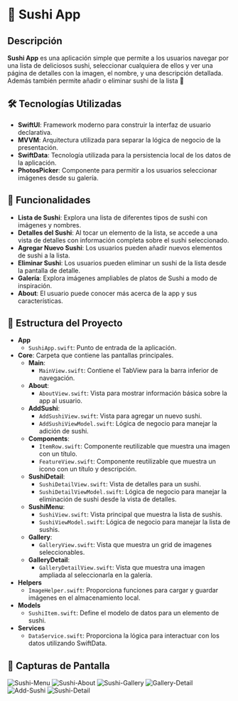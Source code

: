 # 🍣 Sushi App

## Descripción

**Sushi App** es una aplicación simple que permite a los usuarios navegar por una lista de deliciosos sushi, seleccionar cualquiera de ellos y ver una página de detalles con la imagen, el nombre, y una descripción detallada. Además también permite añadir o eliminar sushi de la lista 🍱

## 🛠️ Tecnologías Utilizadas

- **SwiftUI**: Framework moderno para construir la interfaz de usuario declarativa.
- **MVVM**: Arquitectura utilizada para separar la lógica de negocio de la presentación.
- **SwiftData**: Tecnología utilizada para la persistencia local de los datos de la aplicación.
- **PhotosPicker**: Componente para permitir a los usuarios seleccionar imágenes desde su galería.

## 🚀 Funcionalidades

- **Lista de Sushi**: Explora una lista de diferentes tipos de sushi con imágenes y nombres.
- **Detalles del Sushi**: Al tocar un elemento de la lista, se accede a una vista de detalles con información completa sobre el sushi seleccionado.
- **Agregar Nuevo Sushi**: Los usuarios pueden añadir nuevos elementos de sushi a la lista.
- **Eliminar Sushi**: Los usuarios pueden eliminar un sushi de la lista desde la pantalla de detalle.
- **Galería**: Explora imágenes ampliables de platos de Sushi a modo de inspiración.
- **About**: El usuario puede conocer más acerca de la app y sus características.

## 📂 Estructura del Proyecto
- **App**
  - `SushiApp.swift`: Punto de entrada de la aplicación.
- **Core**: Carpeta que contiene las pantallas principales.
  - **Main**:
    - `MainView.swift`: Contiene el TabView para la barra inferior de navegación.
  - **About**:
    - `AboutView.swift`: Vista para mostrar información básica sobre la app al usuario.
  - **AddSushi**:
    - `AddSushiView.swift`: Vista para agregar un nuevo sushi.
    - `AddSushiViewModel.swift`: Lógica de negocio para manejar la adición de sushi.
  - **Components**:
    - `ItemRow.swift`: Componente reutilizable que muestra una imagen con un título.
    - `FeatureView.swift`: Componente reutilizable que muestra un icono con un título y descripción.
  - **SushiDetail**:
    - `SushiDetailView.swift`: Vista de detalles para un sushi.
    - `SushiDetailViewModel.swift`: Lógica de negocio para manejar la eliminación de sushi desde la vista de detalles.
  - **SushiMenu**:
    - `SushiView.swift`: Vista principal que muestra la lista de sushis.
    - `SushiViewModel.swift`: Lógica de negocio para manejar la lista de sushis.
  - **Gallery**:
    - `GalleryView.swift`: Vista que muestra un grid de imagenes seleccionables.
  - **GalleryDetail**:
    - `GalleryDetailView.swift`: Vista que muestra una imagen ampliada al seleccionarla en la galería.
- **Helpers**
  - `ImageHelper.swift`: Proporciona funciones para cargar y guardar imágenes en el almacenamiento local.
- **Models**
  - `SushiItem.swift`: Define el modelo de datos para un elemento de sushi.
- **Services**
  - `DataService.swift`: Proporciona la lógica para interactuar con los datos utilizando SwiftData.


## 📸 Capturas de Pantalla
![Sushi-Menu](https://github.com/user-attachments/assets/8ce42ef3-b337-40c5-95fe-0544f4f4a2b9)
![Sushi-About](https://github.com/user-attachments/assets/f6102ec1-097e-45fc-b31d-dc22630fc16a)
![Sushi-Gallery](https://github.com/user-attachments/assets/1944a99e-96a0-457d-ba09-a2d2a8c5970e)
![Gallery-Detail](https://github.com/user-attachments/assets/92869e53-1e06-4a88-8356-8a5e8cbc3926)
![Add-Sushi](https://github.com/user-attachments/assets/6ffe9ff4-ccaa-4be2-8168-6ae0f038bcc4)
![Sushi-Detail](https://github.com/user-attachments/assets/02af960e-52d5-4396-be9a-5d552e2ffd0a)
